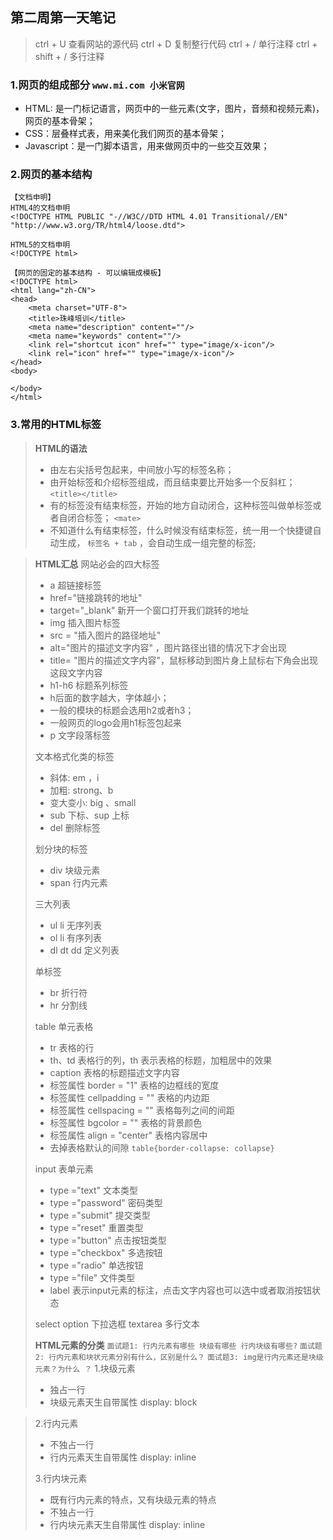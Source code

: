 ##  第二周第一天笔记
> ctrl  + U  查看网站的源代码
> ctrl + D   复制整行代码
> ctrl + /   单行注释
> ctrl + shift + / 多行注释

### 1.网页的组成部分 `www.mi.com 小米官网`
- HTML: 是一门标记语言，网页中的一些元素(文字，图片，音频和视频元素)，网页的基本骨架；
- CSS：层叠样式表，用来美化我们网页的基本骨架；
- Javascript：是一门脚本语言，用来做网页中的一些交互效果；

### 2.网页的基本结构
```
【文档申明】
HTML4的文档申明
<!DOCTYPE HTML PUBLIC "-//W3C//DTD HTML 4.01 Transitional//EN" "http://www.w3.org/TR/html4/loose.dtd">

HTML5的文档申明
<!DOCTYPE html>

【网页的固定的基本结构 - 可以编辑成模板】
<!DOCTYPE html>
<html lang="zh-CN">
<head>
    <meta charset="UTF-8">
    <title>珠峰培训</title>
    <meta name="description" content=""/>
    <meta name="keywords" content=""/>
    <link rel="shortcut icon" href="" type="image/x-icon"/>
    <link rel="icon" href="" type="image/x-icon"/>
</head>
<body>

</body>
</html>
```

### 3.常用的HTML标签
> **HTML的语法** 
> - 由左右尖括号包起来，中间放小写的标签名称；
> - 由开始标签和介绍标签组成，而且结束要比开始多一个反斜杠；`<title></title>`
> - 有的标签没有结束标签，开始的地方自动闭合，这种标签叫做单标签或者自闭合标签； `<mate>`
> - 不知道什么有结束标签，什么时候没有结束标签，统一用一个快捷键自动生成， `标签名 + tab` ，会自动生成一组完整的标签;

> **HTML汇总**
> 网站必会的四大标签
> -  a 超链接标签
>   - href="链接跳转的地址"
>   - target="_blank"  新开一个窗口打开我们跳转的地址
> - img 插入图片标签
>  - src = "插入图片的路径地址"
>  - alt="图片的描述文字内容" ，图片路径出错的情况下才会出现
>  - title= "图片的描述文字内容"，鼠标移动到图片身上鼠标右下角会出现这段文字内容
> - h1-h6 标题系列标签
>  -  h后面的数字越大，字体越小；
>  - 一般的模块的标题会选用h2或者h3；
>  - 一般网页的logo会用h1标签包起来 
> - p 文字段落标签
> 
> 文本格式化类的标签   
> - 斜体: em ，i
> - 加粗: strong、b
> - 变大变小: big 、small
> -  sub  下标、sup 上标
> - del  删除标签
> 
>划分块的标签
> - div 块级元素
> - span  行内元素
> 
> 三大列表
> - ul li  无序列表
> - ol li 有序列表
> - dl dt dd 定义列表
> 
> 单标签
> - br  折行符
> - hr  分割线
> 
> table 单元表格
> - tr 表格的行
> - th、td 表格行的列，th 表示表格的标题，加粗居中的效果
> - caption 表格的标题描述文字内容
> - 标签属性 border = "1"  表格的边框线的宽度
> - 标签属性 cellpadding = "" 表格的内边距
> - 标签属性 cellspacing = ""  表格每列之间的间距
> - 标签属性 bgcolor = "" 表格的背景颜色
> - 标签属性 align  = "center" 表格内容居中
> - 去掉表格默认的间隙 `table{border-collapse: collapse}`
> 
> input 表单元素
>  - type ="text" 文本类型
>  - type ="password" 密码类型
>  - type ="submit" 提交类型
>  - type ="reset" 重置类型
>  - type ="button" 点击按钮类型 
>  - type ="checkbox" 多选按钮
>  - type ="radio"  单选按钮
>  - type ="file"  文件类型
>  - label 表示input元素的标注，点击文字内容也可以选中或者取消按钮状态
>  
> select option 下拉选框
> textarea  多行文本
> 
> **HTML元素的分类**
`面试题1: 行内元素有哪些 块级有哪些 行内块级有哪些?`
`面试题2: 行内元素和块状元素分别有什么，区别是什么？`
`面试题3: img是行内元素还是块级元素？为什么 ？`
> 1.块级元素
> - 独占一行
> - 块级元素天生自带属性 display: block 

> 2.行内元素
> - 不独占一行
> - 行内元素天生自带属性 display: inline
> 
> 3.行内块元素
> - 既有行内元素的特点，又有块级元素的特点
> - 不独占一行
> - 行内块元素天生自带属性 display: inline





